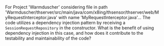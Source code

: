 For Project 'Warmduscher' considering file in path 'Warmduscher/thserver/src/main/java/com/x8ing/thsensor/thserver/web/MyRequestInterceptor.java' with name 'MyRequestInterceptor.java'...
The code utilizes a dependency injection pattern by receiving a `SessionRequestRepository` in the constructor. What is the benefit of using dependency injection in this case, and how does it contribute to the testability and maintainability of the code?